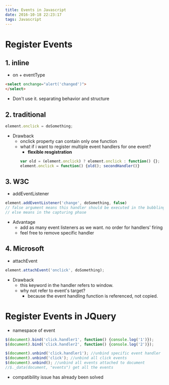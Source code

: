 ```yaml
---
title: Events in Javascript
date: 2016-10-18 22:23:17
tags: Javascript
---
```

# Register Events

## **1. inline**
* on + eventType 
```html
<select onchange="alert('changed')">
</select>
```
* Don't use it. separating behavior and structure

<!-- more -->

## **2. traditional**
```javascript
element.onclick = doSomething;
```
* Drawback
	* onclick property can contain only one function
	* what if i want to register multiple event handlers for one event?
		* **flexible resgistration**
		```javascript
		var old = (element.onclick) ? element.onclick : function() {};
		element.onclick = function() {old(); secondHandler()}
		```
## **3. W3C**
* addEventListener
```javascript
element.addEventListener('change', doSomething, false)
// false argument means this handler should be executed in the bubbling phase
// else means in the capturing phase
```
* Advantage 
	* add as many event listeners as we want. no order for handlers' firing
	* feel free to remove specific handler

## **4. Microsoft**
* attachEvent
```javascript
element.attachEvent('onclick', doSomething);
```
* Drawback
	* this keyword in the handler refers to window.
	* why not refer to event's target?
		* because the event handling function is referenced, not copied.

# Register Events in JQuery
* namespace of event
```javascript
$(document).bind('click.handler1', function() {console.log('1')});
$(document).bind('click.handler2', function() {console.log('2')});

$(document).unbind('click.handler1'); //unbind specific event handler
$(document).unbind('click'); //unbind all click events
$(document).unbind(); //unbind all events attached to document
//$._data(document, "events") get all the events
```
* compatibility issue has already been solved



